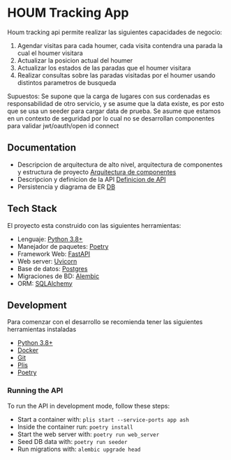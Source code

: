 # HOUM Tracking App

Houm tracking api permite realizar las siguientes capacidades de negocio:

1.  Agendar visitas para cada houmer, cada visita contendra una parada la cual el houmer visitara
2.  Actualizar la posicion actual del houmer
3.  Actualizar los estados de las paradas que el houmer visitara
4.  Realizar consultas sobre las paradas visitadas por el houmer usando distintos parametros de busqueda

Supuestos: Se supone que la carga de lugares con sus cordenadas es responsabilidad de otro servicio, y se asume que la data existe, es por esto que se usa un seeder para cargar data de prueba.
Se asume que estamos en un contexto de seguridad por lo cual no se desarrollan componentes para validar jwt/oauth/open id connect
## Documentation

- Descripcion de arquitectura de alto nivel, arquitectura de componentes y estructura de proyecto [Arquitectura de componentes](documentation/architecture/hiight_level.md)
- Descripcion y definicion de la API [Definicion de API](documentation/api/api.md)
- Persistencia y diagrama de ER [DB](documentation/persistence/persistence.md)
## Tech Stack

El proyecto esta construido con las siguientes herramientas:

- Lenguaje: [Python 3.8+](https://www.python.org/)
- Manejador de paquetes: [Poetry](https://python-poetry.org/)
- Framework Web: [FastAPI](https://fastapi.tiangolo.com/)
- Web server: [Uvicorn](http://www.uvicorn.org/)
- Base de datos: [Postgres](https://www.postgresql.org/)
- Migraciones de BD: [Alembic](https://alembic.sqlalchemy.org/en/latest/)
- ORM: [SQLAlchemy](https://www.sqlalchemy.org/)

## Development

Para comenzar con el desarrollo se recomienda tener las siguientes herramientas instaladas

- [Python 3.8+](https://www.python.org/)
- [Docker](https://www.docker.com/)
- [Git](https://git-scm.com/)
- [Plis](https://github.com/IcaliaLabs/plis)
- [Poetry](https://python-poetry.org/)

### Running the API

To run the API in development mode, follow these steps:

- Start a container with: `plis start --service-ports app ash`
- Inside the container run: `poetry install`
- Start the web server with: `poetry run web_server`
- Seed DB data with: `poetry run seeder`
- Run migrations with: `alembic upgrade head`
